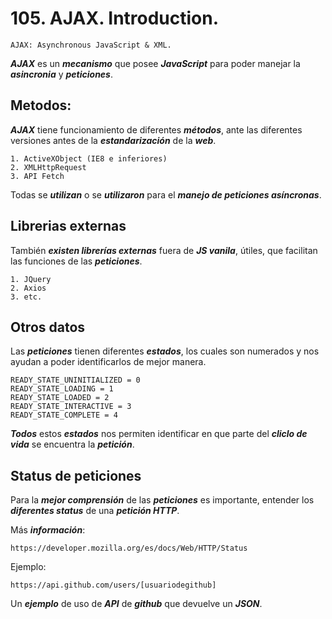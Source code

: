 # 105. AJAX. Introduction.

	AJAX: Asynchronous JavaScript & XML.

***AJAX*** es un ***mecanismo*** que posee ***JavaScript*** para poder manejar la ***asincronia*** y ***peticiones***.

## Metodos:

***AJAX*** tiene funcionamiento de diferentes ***métodos***, ante las diferentes versiones antes de la ***estandarización*** de la ***web***.

	1. ActiveXObject (IE8 e inferiores)
	2. XMLHttpRequest
	3. API Fetch

Todas se ***utilizan*** o se ***utilizaron*** para el ***manejo de peticiones asíncronas***.

## Librerias externas

También ***existen librerías externas*** fuera de ***JS vanila***, útiles, que facilitan las funciones de las ***peticiones***.

	1. JQuery
	2. Axios
	3. etc.

## Otros datos

Las ***peticiones*** tienen diferentes ***estados***, los cuales son numerados y nos ayudan a poder identificarlos de mejor manera.

	READY_STATE_UNINITIALIZED = 0
	READY_STATE_LOADING = 1
	READY_STATE_LOADED = 2
	READY_STATE_INTERACTIVE = 3
	READY_STATE_COMPLETE = 4

***Todos*** estos ***estados*** nos permiten identificar en que parte del ***cliclo de vida*** se encuentra la ***petición***.

## Status de peticiones

Para la ***mejor comprensión*** de las ***peticiones*** es importante, entender los ***diferentes status*** de una ***petición HTTP***.

Más ***información***:

	https://developer.mozilla.org/es/docs/Web/HTTP/Status


Ejemplo:

~~~
https://api.github.com/users/[usuariodegithub]
~~~

Un ***ejemplo*** de uso de ***API*** de ***github*** que devuelve un ***JSON***.


